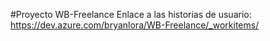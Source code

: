 #Proyecto WB-Freelance
Enlace a las historias de usuario:
https://dev.azure.com/bryanlora/WB-Freelance/_workitems/
